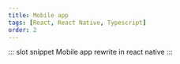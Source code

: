 ```yaml
---
title: Mobile app
tags: [React, React Native, Typescript]
order: 2
---
```


::: slot snippet
Mobile app rewrite in react native
:::
